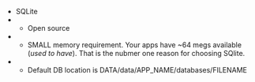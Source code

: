 - SQLite 
- - Open source 
- - SMALL memory requirement. Your apps have ~64 megs available (*used to have*). That is the nubmer one reason for choosing SQlite.
- - Default DB location is  DATA/data/APP_NAME/databases/FILENAME

